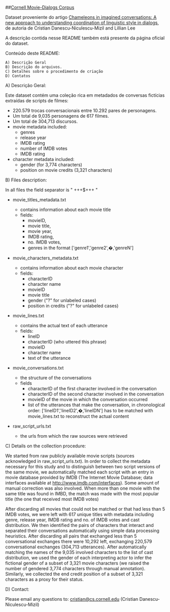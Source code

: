 ##[Cornell Movie-Dialogs Corpus](http://www.mpi-sws.org/~cristian/Cornell_Movie-Dialogs_Corpus.html)

Dataset proveniente do artigo [Chameleons in imagined conversations: A new approach to understanding coordination of linguistic style in dialogs](http://delivery.acm.org/10.1145/2030000/2021105/p76-danescu-niculescu-mizil.pdf?ip=200.129.163.72&id=2021105&acc=OPEN&key=344E943C9DC262BB%2E8F5438FAF775E71D%2E4D4702B0C3E38B35%2E6D218144511F3437&CFID=953543680&CFTOKEN=19530450&__acm__=1498607477_4b8783f2be9c3f186002602573e05dd3), 
de autoria de Cristian Danescu-Niculescu-Mizil and Lillian Lee

A descrição contida nesse README também está presente da página oficial do dataset.

Conteúdo deste README:

	A) Descrição Geral
	B) Descrição do arquivos.
	C) Detalhes sobre o procedimento de criação
	D) Contatos


A) Descrição Geral:

Este dataset contém uma coleção rica em metadados de conversas fictícias extraídas de scripts de filmes:

- 220.579 trocas conversacionais entre 10.292 pares de personagens.
- Um total de 9,035 personagens de 617 filmes.
- Um total de 304,713 discursos.
- movie metadata included:
	- genres
	- release year
	- IMDB rating
	- number of IMDB votes
	- IMDB rating
- character metadata included:
	- gender (for 3,774 characters)
	- position on movie credits (3,321 characters)


B) Files description:

In all files the field separator is " +++$+++ "

- movie_titles_metadata.txt
	- contains information about each movie title
	- fields: 
		- movieID, 
		- movie title,
		- movie year, 
	   	- IMDB rating,
		- no. IMDB votes,
 		- genres in the format ['genre1','genre2',�,'genreN']

- movie_characters_metadata.txt
	- contains information about each movie character
	- fields:
		- characterID
		- character name
		- movieID
		- movie title
		- gender ("?" for unlabeled cases)
		- position in credits ("?" for unlabeled cases) 

- movie_lines.txt
	- contains the actual text of each utterance
	- fields:
		- lineID
		- characterID (who uttered this phrase)
		- movieID
		- character name
		- text of the utterance

- movie_conversations.txt
	- the structure of the conversations
	- fields
		- characterID of the first character involved in the conversation
		- characterID of the second character involved in the conversation
		- movieID of the movie in which the conversation occurred
		- list of the utterances that make the conversation, in chronological 
			order: ['lineID1','lineID2',�,'lineIDN']
			has to be matched with movie_lines.txt to reconstruct the actual content

- raw_script_urls.txt
	- the urls from which the raw sources were retrieved

C) Details on the collection procedure:

We started from raw publicly available movie scripts (sources acknowledged in 
raw_script_urls.txt).  In order to collect the metadata necessary for this study 
and to distinguish between two script versions of the same movie, we automatically
 matched each script with an entry in movie database provided by IMDB (The Internet
 Movie Database; data interfaces available at http://www.imdb.com/interfaces). Some
 amount of manual correction was also involved. When  more than one movie with the same
 title was found in IMBD, the match was made with the most popular title 
(the one that received most IMDB votes)  

After discarding all movies that could not be matched or that had less than 5 IMDB 
votes, we were left with 617 unique titles with metadata including genre, release 
year, IMDB rating and no. of IMDB votes and cast distribution.  We then identified 
the pairs of characters that interact and separated their conversations automatically 
using simple data processing heuristics. After discarding all pairs that exchanged 
less than 5 conversational exchanges there were 10,292 left, exchanging 220,579 
conversational exchanges (304,713 utterances).  After automatically matching the names 
of the 9,035 involved characters to the list of cast distribution, we used the 
gender of each interpreting actor to infer the fictional gender of a subset of 
3,321 movie characters (we raised the number of gendered 3,774 characters through
 manual annotation). Similarly, we collected the end credit position of a subset 
of 3,321 characters as a proxy for their status.


D) Contact:

Please email any questions to: cristian@cs.cornell.edu (Cristian Danescu-Niculescu-Mizil)